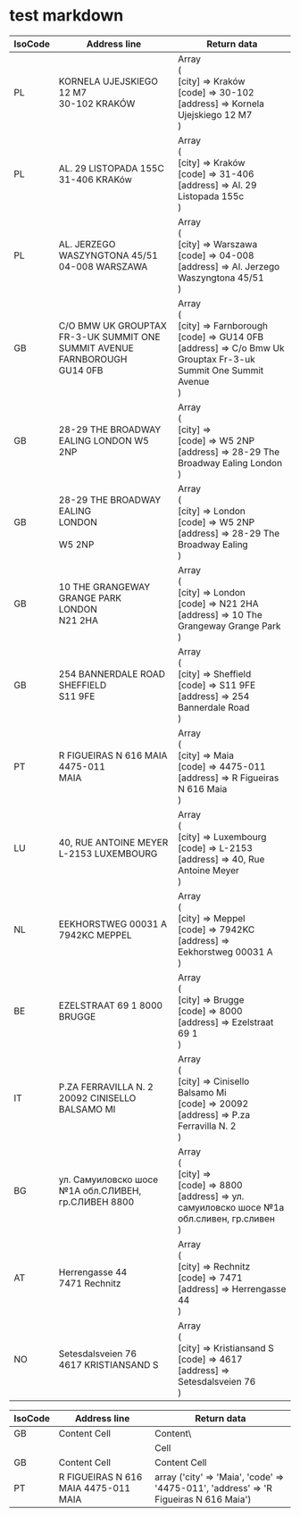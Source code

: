 # test markdown

| IsoCode  | Address line | Return data |
| ------------- | ------------- | ------------- |
| PL | KORNELA UJEJSKIEGO 12 M7<br>30-102 KRAKÓW | Array<br>(<br>    [city] => Kraków<br>    [code] => 30-102<br>    [address] => Kornela Ujejskiego 12 M7<br>)<br> | 
| PL | AL. 29 LISTOPADA 155C<br>31-406 KRAKów | Array<br>(<br>    [city] => Kraków<br>    [code] => 31-406<br>    [address] => Al. 29 Listopada 155c<br>)<br> | 
| PL | AL. JERZEGO WASZYNGTONA 45/51<br>04-008 WARSZAWA | Array<br>(<br>    [city] => Warszawa<br>    [code] => 04-008<br>    [address] => Al. Jerzego Waszyngtona 45/51<br>)<br> | 
| GB | C/O BMW UK GROUPTAX FR-3-UK SUMMIT ONE SUMMIT AVENUE<br>FARNBOROUGH<br>GU14 0FB | Array<br>(<br>    [city] => Farnborough<br>    [code] => GU14 0FB<br>    [address] => C/o Bmw Uk Grouptax Fr-3-uk Summit One Summit Avenue<br>)<br> | 
| GB | 28-29 THE BROADWAY EALING LONDON W5 2NP | Array<br>(<br>    [city] => <br>    [code] => W5 2NP<br>    [address] => 28-29 The Broadway Ealing London<br>)<br> | 
| GB | 28-29 THE BROADWAY<br>EALING<br>LONDON<br><br>W5 2NP | Array<br>(<br>    [city] => London<br>    [code] => W5 2NP<br>    [address] => 28-29 The Broadway Ealing<br>)<br> | 
| GB | 10 THE GRANGEWAY<br>GRANGE PARK<br>LONDON<br>N21 2HA | Array<br>(<br>    [city] => London<br>    [code] => N21 2HA<br>    [address] => 10 The Grangeway Grange Park<br>)<br> | 
| GB | 254 BANNERDALE ROAD<br>SHEFFIELD<br>S11 9FE | Array<br>(<br>    [city] => Sheffield<br>    [code] => S11 9FE<br>    [address] => 254 Bannerdale Road<br>)<br> | 
| PT | R FIGUEIRAS N 616 MAIA<br>4475-011<br>MAIA | Array<br>(<br>    [city] => Maia<br>    [code] => 4475-011<br>    [address] => R Figueiras N 616 Maia<br>)<br> | 
| LU | 40, RUE ANTOINE MEYER L-2153  LUXEMBOURG | Array<br>(<br>    [city] => Luxembourg<br>    [code] => L-2153<br>    [address] => 40, Rue Antoine Meyer<br>)<br> | 
| NL |  EEKHORSTWEG 00031 A 7942KC MEPPEL  | Array<br>(<br>    [city] => Meppel<br>    [code] => 7942KC<br>    [address] => Eekhorstweg 00031 A<br>)<br> | 
| BE | EZELSTRAAT 69 1 8000  BRUGGE | Array<br>(<br>    [city] => Brugge<br>    [code] => 8000<br>    [address] => Ezelstraat 69 1<br>)<br> | 
| IT | P.ZA FERRAVILLA N. 2  20092 CINISELLO BALSAMO MI  | Array<br>(<br>    [city] => Cinisello Balsamo Mi<br>    [code] => 20092<br>    [address] => P.za Ferravilla N. 2<br>)<br> | 
| BG | ул. Самуиловско шосе  №1А обл.СЛИВЕН, гр.СЛИВЕН 8800 | Array<br>(<br>    [city] => <br>    [code] => 8800<br>    [address] => ул. самуиловско шосе  №1а обл.сливен, гр.сливен<br>)<br> | 
| AT | Herrengasse 44<br>7471 Rechnitz | Array<br>(<br>    [city] => Rechnitz<br>    [code] => 7471<br>    [address] => Herrengasse 44<br>)<br> | 
| NO | Setesdalsveien 76<br>4617 KRISTIANSAND S | Array<br>(<br>    [city] => Kristiansand S<br>    [code] => 4617<br>    [address] => Setesdalsveien 76<br>)<br> | 


| IsoCode  | Address line | Return data |
| ------------- | ------------- | ------------- |
| GB  | Content Cell  | Content\ |
| | | Cell  |
| GB  | Content Cell  | Content Cell  |
| PT | R FIGUEIRAS N 616 MAIA 4475-011 MAIA | array ('city' => 'Maia', 'code' => '4475-011', 'address' => 'R Figueiras N 616 Maia') |
